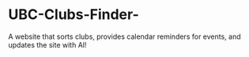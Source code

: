 # UBC-Clubs-Finder-
A website that sorts clubs, provides calendar reminders for events, and updates the site with AI! 
